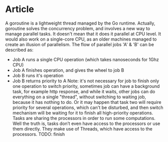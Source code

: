 # Article
A goroutine is a lightweight thread managed by the Go runtime. Actually, goroutine solves the concurrency problem, and involves a new way to manage parallel tasks. It doesn't mean that it does it parallel at CPU level. It would also work on a single-core CPU, as an older machines managed to create an illusion of parallelism. The flow of parallel jobs 'A' & 'B' can be described as:
 - Job A runs a single CPU operation (which takes nanoseconds for 1Ghz CPU)
 - Job A finishes operation, and gives the wheel to job B
 - Job B runs it's operation
 - Job B returns priority to A
 Note: it's not necessary for job to finish only one operation to switch priority, sometimes job can have a background task, for example http response, and while it waits, other jobs can do everything on a single "thread", without switching to waiting job, because it has nothing to do. Or it may happen that task two will require priority for several operations, which can't be disturbed, and then switch mechanism will be waiting for it to finish all high-priority operations.
 Tasks are sharing the processors in order to run some computations. Well the truth is, tasks don’t even have access to the processors or use them directly. They make use of Threads, which have access to the processors.
 TODO: finish